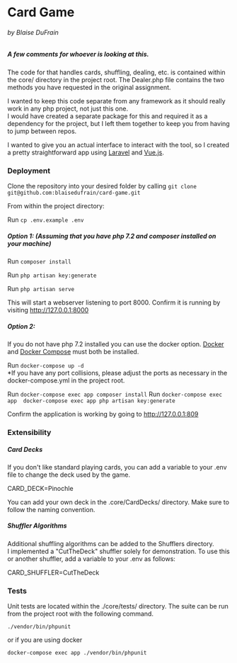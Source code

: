 # Card Game
###### by Blaise DuFrain

##### A few comments for whoever is looking at this.  

The code for that handles cards, shuffling, dealing, etc. is contained within the core/ directory in the project root.
The Dealer.php file contains the two methods you have requested in the original assignment. 
  
I wanted to keep this code separate from any framework as it should really work in any php project, not just this one.  
I would have created a separate package for this and required it as a dependency for the project, but I left them together to keep you from having to jump between repos.

I wanted to give you an actual interface to interact with the tool, so I created a pretty straightforward app using [Laravel](https://laravel.com/ "Laravel Homepage") and [Vue.js](https://vuejs.org/). 

### Deployment

Clone the repository into your desired folder by calling `git clone git@github.com:blaisedufrain/card-game.git`

From within the project directory:

Run `cp .env.example .env`

##### Option 1: (Assuming that you have php 7.2 and composer installed on your machine)

Run `composer install`

Run `php artisan key:generate`

Run `php artisan serve`

This will start a webserver listening to port 8000. Confirm it is running by visiting http://127.0.0.1:8000

##### Option 2:

If you do not have php 7.2 installed you can use the docker option.  [Docker](https://docs.docker.com/install/#supported-platforms) and [Docker Compose](https://docs.docker.com/compose/install/) must both be installed.

Run `docker-compose up -d`  
*If you have any port collisions, please adjust the ports as necessary in the docker-compose.yml in the project root.

Run `docker-compose exec app composer install`
Run `docker-compose exec app  docker-compose exec app php artisan key:generate`

Confirm the application is working by going to http://127.0.0.1:809


### Extensibility

##### Card Decks
If you don't like standard playing cards, you can add a variable to your .env file to change the deck used by the game.

CARD_DECK=Pinochle

You can add your own deck in the .core/CardDecks/ directory.  Make sure to follow the naming convention.

##### Shuffler Algorithms
Additional shuffling algorithms can be added to the Shufflers directory.  
I implemented a "CutTheDeck" shuffler solely for demonstration.  To use this or another shuffler, add a variable to your .env as follows:

CARD_SHUFFLER=CutTheDeck

### Tests

Unit tests are located within the ./core/tests/ directory. The suite can be run from the project root with the following command. 

`./vendor/bin/phpunit`

or if you are using docker

`docker-compose exec app ./vendor/bin/phpunit` 




